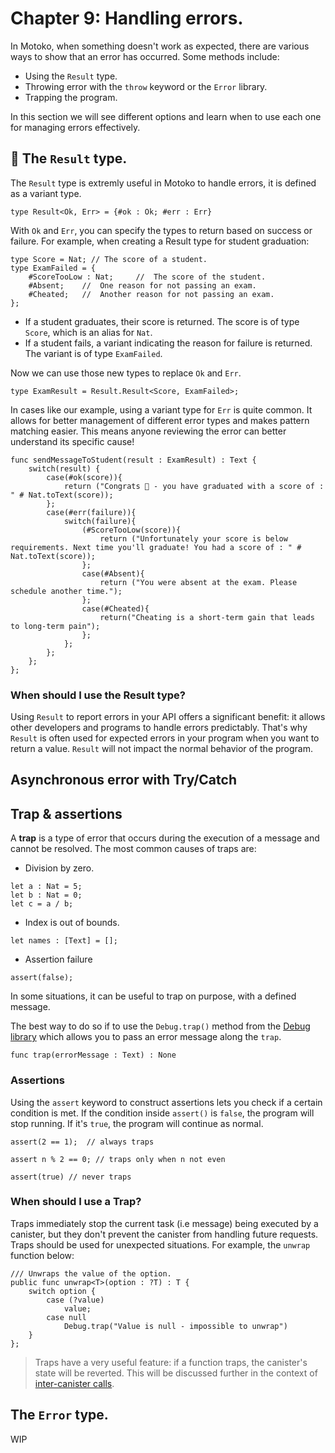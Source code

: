 # Chapter 9: Handling errors.
In Motoko, when something doesn't work as expected, there are various ways to show that an error has occurred. Some methods include:
- Using the `Result` type.  
- Throwing error with the `throw` keyword or the `Error` library.
- Trapping the program. 

In this section we will see different options and learn when to use each one for managing errors effectively.
## 🚥 The `Result` type.
The `Result` type is extremly useful in Motoko to handle errors, it is defined as a variant type. 
```motoko
type Result<Ok, Err> = {#ok : Ok; #err : Err}
```
With `Ok` and `Err`, you can specify the types to return based on success or failure. For example, when creating a Result type for student graduation:

```motoko
type Score = Nat; // The score of a student. 
type ExamFailed = {
    #ScoreTooLow : Nat;     //  The score of the student. 
    #Absent;    //  One reason for not passing an exam.
    #Cheated;   //  Another reason for not passing an exam.
};
```
- If a student graduates, their score is returned. The score is of type `Score`, which is an alias for `Nat`.
- If a student fails, a variant indicating the reason for failure is returned. The variant is of type `ExamFailed`.

Now we can use those new types to replace `Ok` and `Err`.
```motoko
type ExamResult = Result.Result<Score, ExamFailed>;
```
In cases like our example, using a variant type for `Err` is quite common. It allows for better management of different error types and makes pattern matching easier. This means anyone reviewing the error can better understand its specific cause!
```motoko
func sendMessageToStudent(result : ExamResult) : Text {
    switch(result) {
        case(#ok(score)){
            return ("Congrats 🎉 - you have graduated with a score of : " # Nat.toText(score));
        };
        case(#err(failure)){
            switch(failure){
                (#ScoreTooLow(score)){
                    return ("Unfortunately your score is below requirements. Next time you'll graduate! You had a score of : " # Nat.toText(score));
                };
                case(#Absent){
                    return ("You were absent at the exam. Please schedule another time.");
                };
                case(#Cheated){
                    return("Cheating is a short-term gain that leads to long-term pain");
                };
            };
        };
    };
};
```
### When should I use the Result type?
Using `Result` to report errors in your API offers a significant benefit: it allows other developers and programs to handle errors predictably. That's why `Result` is often used for expected errors in your program when you want to return a value. `Result` will not impact the normal behavior of the program.
## Asynchronous error with Try/Catch
## Trap & assertions
A **trap** is a type of error that occurs during the execution of a message and cannot be resolved. The most common causes of traps are:
- Division by zero.
```motoko
let a : Nat = 5;
let b : Nat = 0;
let c = a / b;
```
- Index is out of bounds. 
```motoko
let names : [Text] = [];
```
- Assertion failure
```motoko
assert(false);
```
In some situations, it can be useful to trap on purpose, with a defined message.

The best way to do so if to use the `Debug.trap()` method from the [Debug library](https://internetcomputer.org/docs/current/motoko/main/base/Debug) which allows you to pass an error message along the `trap`.
```motoko
func trap(errorMessage : Text) : None
```
### Assertions
Using the `assert` keyword to construct assertions lets you check if a certain condition is met. If the condition inside `assert()` is `false`, the program will stop running. If it's `true`, the program will continue as normal.
```motoko
assert(2 == 1);  // always traps
```
```motoko
assert n % 2 == 0; // traps only when n not even
```
```motoko
assert(true) // never traps
```
### When should I use a Trap?
Traps immediately stop the current task (i.e message) being executed by a canister, but they don't prevent the canister from handling future requests. Traps should be used for unexpected situations. For example, the `unwrap` function below:
```motoko
/// Unwraps the value of the option.
public func unwrap<T>(option : ?T) : T {
    switch option {
        case (?value)
            value;
        case null
            Debug.trap("Value is null - impossible to unwrap")
    }
};
```
> Traps have a very useful feature: if a function traps, the canister's state will be reverted. This will be discussed further in the context of [inter-canister calls](../chapter-11/CHAPTER-11.MD#commit-point-and-rollbacks).
## The `Error` type.
WIP